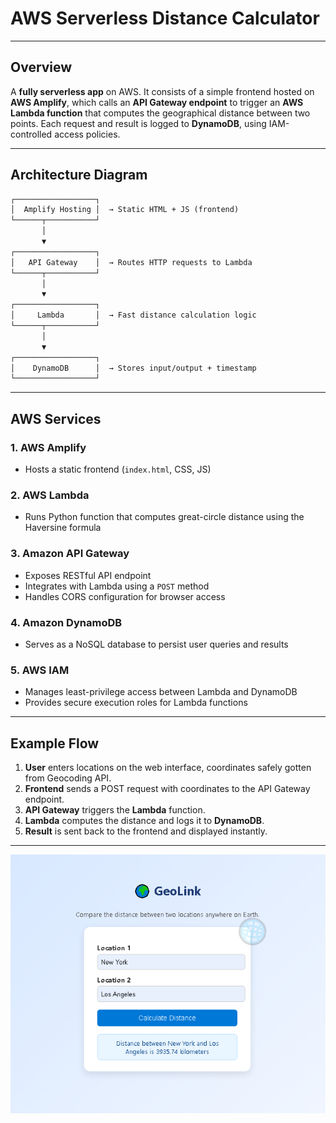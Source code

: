 # AWS Serverless Distance Calculator

---

## Overview

A **fully serverless app** on AWS.
It consists of a simple frontend hosted on **AWS Amplify**, which calls an **API Gateway endpoint** to trigger an **AWS Lambda function** that computes the geographical distance between two points.
Each request and result is logged to **DynamoDB**, using IAM-controlled access policies.

---

## Architecture Diagram

``` markdown
┌──────────────────┐
│  Amplify Hosting │  → Static HTML + JS (frontend)
└──────┬───────────┘
       │
       ▼
┌──────────────────┐
│   API Gateway    │  → Routes HTTP requests to Lambda
└──────┬───────────┘
       │
       ▼
┌──────────────────┐
│     Lambda       │  → Fast distance calculation logic
└──────┬───────────┘
       │
       ▼
┌──────────────────┐
│    DynamoDB      │  → Stores input/output + timestamp
└──────────────────┘
```

---

## AWS Services

### **1. AWS Amplify**

* Hosts a static frontend (`index.html`, CSS, JS)

### **2. AWS Lambda**

* Runs Python function that computes great-circle distance using the Haversine formula

### **3. Amazon API Gateway**

* Exposes RESTful API endpoint
* Integrates with Lambda using a `POST` method
* Handles CORS configuration for browser access

### **4. Amazon DynamoDB**

* Serves as a NoSQL database to persist user queries and results

### **5. AWS IAM**

* Manages least-privilege access between Lambda and DynamoDB
* Provides secure execution roles for Lambda functions

---

## Example Flow

1. **User** enters locations on the web interface, coordinates safely gotten from Geocoding API.
2. **Frontend** sends a POST request with coordinates to the API Gateway endpoint.
3. **API Gateway** triggers the **Lambda** function.
4. **Lambda** computes the distance and logs it to **DynamoDB**.
5. **Result** is sent back to the frontend and displayed instantly.

---

![GeoLink UI](/assets/geolink.png "Geolink UI")
